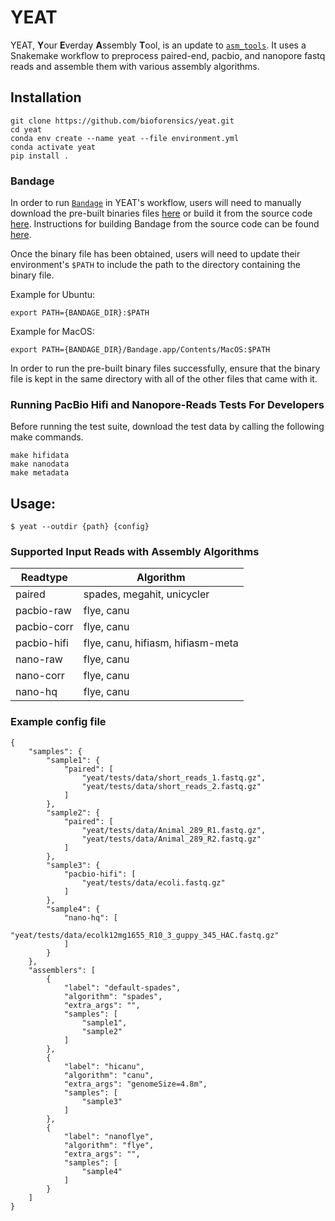 # YEAT

YEAT, **Y**our **E**verday **A**ssembly **T**ool, is an update to [`asm_tools`](https://github.com/bioforensics/asm_tools). It uses a Snakemake workflow to preprocess paired-end, pacbio, and nanopore fastq reads and assemble them with various assembly algorithms.

## Installation

```
git clone https://github.com/bioforensics/yeat.git
cd yeat
conda env create --name yeat --file environment.yml
conda activate yeat
pip install .
```

### Bandage

In order to run [`Bandage`](https://github.com/rrwick/Bandage) in YEAT's workflow, users will need to manually download the pre-built binaries files [here](https://rrwick.github.io/Bandage/) or build it from the source code [here](https://github.com/rrwick/Bandage). Instructions for building Bandage from the source code can be found [here](https://github.com/rrwick/Bandage#building-from-source).

Once the binary file has been obtained, users will need to update their environment's `$PATH` to include the path to the directory containing the binary file.

Example for Ubuntu:
```
export PATH={BANDAGE_DIR}:$PATH
```

Example for MacOS:
```
export PATH={BANDAGE_DIR}/Bandage.app/Contents/MacOS:$PATH
```

In order to run the pre-built binary files successfully, ensure that the binary file is kept in the same directory with all of the other files that came with it.

### Running PacBio Hifi and Nanopore-Reads Tests For Developers

Before running the test suite, download the test data by calling the following make commands.

```
make hifidata
make nanodata
make metadata
```

## Usage:

```
$ yeat --outdir {path} {config}
```

### Supported Input Reads with Assembly Algorithms

| Readtype  | Algorithm |
| ------------- | ------------- |
| paired  | spades, megahit, unicycler |
| pacbio-raw  | flye, canu |
| pacbio-corr  | flye, canu |
| pacbio-hifi  | flye, canu, hifiasm, hifiasm-meta |
| nano-raw  | flye, canu |
| nano-corr  | flye, canu |
| nano-hq  | flye, canu |


### Example config file

```
{
    "samples": {
        "sample1": {
            "paired": [
                "yeat/tests/data/short_reads_1.fastq.gz",
                "yeat/tests/data/short_reads_2.fastq.gz"
            ]
        },
        "sample2": {
            "paired": [
                "yeat/tests/data/Animal_289_R1.fastq.gz",
                "yeat/tests/data/Animal_289_R2.fastq.gz"
            ]
        },
        "sample3": {
            "pacbio-hifi": [
                "yeat/tests/data/ecoli.fastq.gz"
            ]
        },
        "sample4": {
            "nano-hq": [
                "yeat/tests/data/ecolk12mg1655_R10_3_guppy_345_HAC.fastq.gz"
            ]
        }
    },
    "assemblers": [
        {
            "label": "default-spades",
            "algorithm": "spades",
            "extra_args": "",
            "samples": [
                "sample1",
                "sample2"
            ]
        },
	    {
            "label": "hicanu",
            "algorithm": "canu",
            "extra_args": "genomeSize=4.8m",
            "samples": [
                "sample3"
            ]
        },
        {
            "label": "nanoflye",
            "algorithm": "flye",
            "extra_args": "",
            "samples": [
                "sample4"
            ]
        }
    ]
}
```
